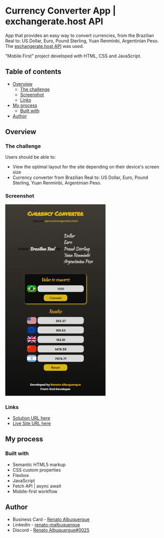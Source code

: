 # Currency Converter App | exchangerate.host API

App that provides an easy way to convert currencies, from the Brazilian Real to: US Dollar, Euro, Pound Sterling, Yuan Renminbi, Argentinian Peso. The [exchangerate.host API](https://exchangerate.host/#/) was used.
 
"Mobile First" project developed with HTML, CSS and JavaScript.

## Table of contents

- [Overview](#overview)
  - [The challenge](#the-challenge)
  - [Screenshot](#screenshot)
  - [Links](#links)
- [My process](#my-process)
  - [Built with](#built-with)
- [Author](#author)

## Overview

### The challenge

Users should be able to:

- View the optimal layout for the site depending on their device's screen size 
- Currency converter from Brazilian Real to: US Dollar, Euro, Pound Sterling, Yuan Renminbi, Argentinian Peso.

### Screenshot

![screenshot](assets/screencapture-currency-converter-api.png)

### Links

- [Solution URL here](https://github.com/renato-albuquerque/currency_converter-api)
- [Live Site URL here](https://renato-albuquerque.github.io/currency_converter-api/)

## My process

### Built with

- Semantic HTML5 markup
- CSS custom properties
- Flexbox
- JavaScript
- Fetch API | async await
- Mobile-first workflow

## Author

- Business Card - [Renato Albuquerque](https://rma-contacts.vercel.app/)
- Linkedin - [renato-malbuquerque](https://www.linkedin.com/in/renato-malbuquerque/)
- Discord - [Renato Albuquerque#0025](https://discordapp.com/users/992621595547938837)
